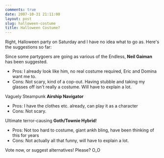 ```yaml
---
comments: true
date: 2007-10-31 21:11:00
layout: post
slug: halloween-costume
title: Halloween Costume?
---
```


Right, Halloween party on Saturday and I have no idea what to go as.  Here's the suggestions so far:  

Since some partygoers are going as various of the Endless, <b>Neil Gaiman</b> has been suggested.  

<ul><li>Pros: I already look like him, no real costume required, Eric and Domina want me to.</li>  

<li>Cons: Not scary, kind of a cop-out.  Having stubble and taking my glasses off isn't really a costume.  Will have to explain a lot.</li></ul>  

Vaguely Steampunk <b>Airship Navigator</b>  

<ul><li>Pros: I have the clothes etc. already, can play it as a character</li>  

<li>Cons: Not scary.</li></ul>  

Ultimate terror-causing <b>Goth/Townie Hybrid</b>!  

<ul><li>Pros: Not too hard to costume, giant ankh bling, have been thinking of this for years</li>  

<li>Cons: Not actually all that funny, will have to explain a lot.</li></ul>  

Vote now, or suggest alternatives!  Please? O_O
